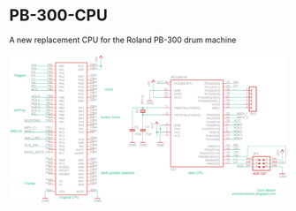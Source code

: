 # PB-300-CPU
A new replacement CPU for the Roland PB-300 drum machine

![Schematic](https://github.com/Skidlz/PB-300-CPU/blob/main/PB-300%20CPU%20schematic.png)
